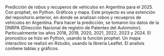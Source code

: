 Predicción de robos y recuperos de vehículos en Argentina para el 2025. Con prophet, en Python. Gráficos y mapa.
Este proyecto es una extención del repositorio anterior, en donde se analizan robos y recuepros de vehículos en Argentina.
Para hacer la predicción, se tomaron los datos de la DNRPA (Dirección Nacional de registro de Patentes del Automotor). Particualrmente los años 2018, 2019, 2020, 2021, 2022, 2023 y 2024. El pronostico se hizo en Python, usando la función prophet. Un mapa interactivo se realizó en Rstudio, usando la librería Leaflet.
El analisis contiene tablas y gráficos.

